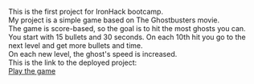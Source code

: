 This is the first project for IronHack bootcamp.<br>
My project is a simple game based on The Ghostbusters movie.<br>
The game is score-based, so the goal is to hit the most ghosts you can.<br>
You start with 15 bullets and 30 seconds. On each 10th hit you go to the next level and get more bullets and time.<br>
On each new level, the ghost's speed is increased.<br>
This is the link to the deployed project:<br>
<a href="https://mdougllas.github.io/ghost-busters/" target="_blank">Play the game</a>